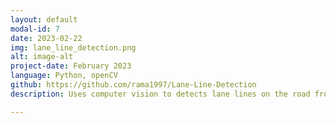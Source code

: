 ```yaml
---
layout: default
modal-id: 7
date: 2023-02-22
img: lane_line_detection.png
alt: image-alt
project-date: February 2023
language: Python, openCV
github: https://github.com/rama1997/Lane-Line-Detection
description: Uses computer vision to detects lane lines on the road from images/videos using the POV of a driving vehicle

---
```

